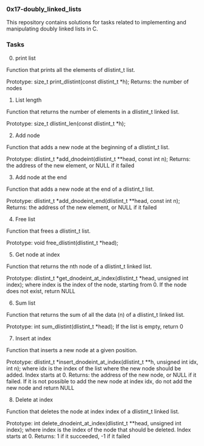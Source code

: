 ### 0x17-doubly_linked_lists

This repository contains solutions for tasks related to implementing and manipulating doubly linked lists in C.

### Tasks

0. print list

Function that prints all the elements of dlistint_t list.

Prototype: size_t print_dlistint(const dlistint_t *h);
Returns: the number of nodes

1. List length

Function that returns the number of elements in a dlistint_t linked list.

Prototype: size_t dlistint_len(const dlistint_t *h);

2. Add node

Function that adds a new node at the beginning of a dlistint_t list.

Prototype: dlistint_t *add_dnodeint(dlistint_t **head, const int n);
Returns: the address of the new element, or NULL if it failed

3. Add node at the end

Function that adds a new node at the end of a dlistint_t list.

Prototype: dlistint_t *add_dnodeint_end(dlistint_t **head, const int n);
Returns: the address of the new element, or NULL if it failed

4. Free list

Function that frees a dlistint_t list.

Prototype: void free_dlistint(dlistint_t *head);

5. Get node at index

Function that returns the nth node of a dlistint_t linked list.

Prototype: dlistint_t *get_dnodeint_at_index(dlistint_t *head, unsigned int index);
where index is the index of the node, starting from 0. If the node does not exist, return NULL

6. Sum list

Function that returns the sum of all the data (n) of a dlistint_t linked list.

Prototype: int sum_dlistint(dlistint_t *head);
If the list is empty, return 0

7. Insert at index

Function that inserts a new node at a given position.

Prototype: dlistint_t *insert_dnodeint_at_index(dlistint_t **h, unsigned int idx, int n);
where idx is the index of the list where the new node should be added. Index starts at 0.
Returns: the address of the new node, or NULL if it failed. If it is not possible to add the new node at index idx, do not add the new node and return NULL

8. Delete at index

Function that deletes the node at index index of a dlistint_t linked list.

Prototype: int delete_dnodeint_at_index(dlistint_t **head, unsigned int index);
where index is the index of the node that should be deleted. Index starts at 0.
Returns: 1 if it succeeded, -1 if it failed